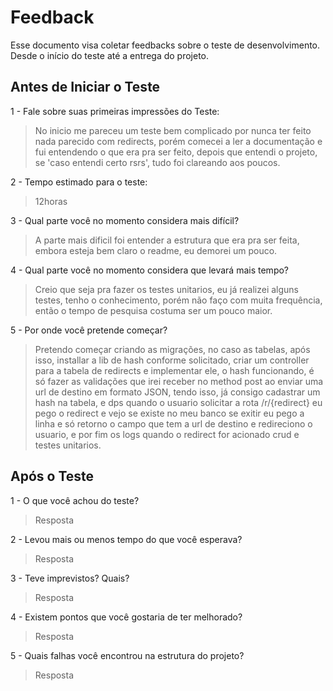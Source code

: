 # Feedback
Esse documento visa coletar feedbacks sobre o teste de desenvolvimento. Desde o início do teste até a entrega do projeto.

## Antes de Iniciar o Teste

1 - Fale sobre suas primeiras impressões do Teste:
> No inicio me pareceu um teste bem complicado por nunca ter feito nada parecido com redirects, porém comecei a ler a documentação e fui entendendo o que era pra ser feito, depois que entendi o projeto, se 'caso entendi certo rsrs', tudo foi clareando aos poucos. 

2 - Tempo estimado para o teste:
> 12horas

3 - Qual parte você no momento considera mais difícil?
> A parte mais dificil foi entender a estrutura que era pra ser feita, embora esteja bem claro o readme, eu demorei um pouco.

4 - Qual parte você no momento considera que levará mais tempo?
> Creio que seja pra fazer os testes unitarios, eu já realizei alguns testes, tenho o conhecimento, porém não faço com muita frequência, então o tempo de pesquisa costuma ser um pouco maior.

5 - Por onde você pretende começar?
> Pretendo começar criando as migrações, no caso as tabelas, após isso, installar a lib de hash conforme solicitado, criar um controller para a tabela de redirects e implementar ele, o hash funcionando, é só fazer as validações que irei receber no method post ao enviar uma url de destino em formato JSON, tendo isso, já consigo cadastrar um hash na tabela, e dps quando o usuario solicitar a rota /r/{redirect} eu pego o redirect e vejo se existe no meu banco se exitir eu pego a linha e só retorno o campo que tem a url de destino e redireciono o usuario, e por fim os logs quando o redirect for acionado crud e testes unitarios. 


## Após o Teste

1 - O que você achou do teste?
> Resposta

2 - Levou mais ou menos tempo do que você esperava?
> Resposta

3 - Teve imprevistos? Quais?
> Resposta

4 - Existem pontos que você gostaria de ter melhorado?
> Resposta

5 - Quais falhas você encontrou na estrutura do projeto?
> Resposta
